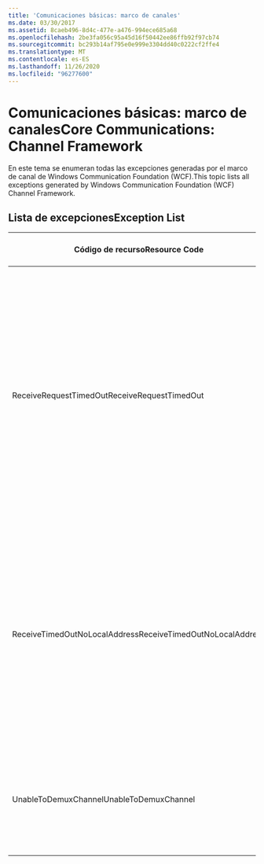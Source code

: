 ```yaml
---
title: 'Comunicaciones básicas: marco de canales'
ms.date: 03/30/2017
ms.assetid: 8caeb496-8d4c-477e-a476-994ece685a68
ms.openlocfilehash: 2be3fa056c95a45d16f50442ee86ffb92f97cb74
ms.sourcegitcommit: bc293b14af795e0e999e3304dd40c0222cf2ffe4
ms.translationtype: MT
ms.contentlocale: es-ES
ms.lasthandoff: 11/26/2020
ms.locfileid: "96277600"
---
```

# <a name="core-communications-channel-framework"></a><span data-ttu-id="4326a-102">Comunicaciones básicas: marco de canales</span><span class="sxs-lookup"><span data-stu-id="4326a-102">Core Communications: Channel Framework</span></span>

<span data-ttu-id="4326a-103">En este tema se enumeran todas las excepciones generadas por el marco de canal de Windows Communication Foundation (WCF).</span><span class="sxs-lookup"><span data-stu-id="4326a-103">This topic lists all exceptions generated by Windows Communication Foundation (WCF) Channel Framework.</span></span>  
  
## <a name="exception-list"></a><span data-ttu-id="4326a-104">Lista de excepciones</span><span class="sxs-lookup"><span data-stu-id="4326a-104">Exception List</span></span>  
  
|<span data-ttu-id="4326a-105">Código de recurso</span><span class="sxs-lookup"><span data-stu-id="4326a-105">Resource Code</span></span>|<span data-ttu-id="4326a-106">Cadena de recurso</span><span class="sxs-lookup"><span data-stu-id="4326a-106">Resource String</span></span>|  
|-------------------|---------------------|  
|<span data-ttu-id="4326a-107">ReceiveRequestTimedOut</span><span class="sxs-lookup"><span data-stu-id="4326a-107">ReceiveRequestTimedOut</span></span>|<span data-ttu-id="4326a-108">La solicitud recibida en la dirección local especificada ha agotado su tiempo de espera después de la hora especificada.</span><span class="sxs-lookup"><span data-stu-id="4326a-108">The received request on the specified local address has timed out after the specified time.</span></span> <span data-ttu-id="4326a-109">El tiempo asignado a esta operación puede ser una porción de un tiempo de espera mayor.</span><span class="sxs-lookup"><span data-stu-id="4326a-109">The time allotted to this operation may have been a portion of a longer timeout.</span></span>|  
|<span data-ttu-id="4326a-110">ReceiveTimedOutNoLocalAddress</span><span class="sxs-lookup"><span data-stu-id="4326a-110">ReceiveTimedOutNoLocalAddress</span></span>|<span data-ttu-id="4326a-111">La operación de recepción ha agotado su tiempo de espera después de la hora especificada.</span><span class="sxs-lookup"><span data-stu-id="4326a-111">The receive operation has timed out after the specified time.</span></span> <span data-ttu-id="4326a-112">El tiempo asignado a esta operación puede ser una porción de un tiempo de espera mayor.</span><span class="sxs-lookup"><span data-stu-id="4326a-112">The time allotted to this operation may have been a portion of a longer timeout.</span></span>|  
|<span data-ttu-id="4326a-113">UnableToDemuxChannel</span><span class="sxs-lookup"><span data-stu-id="4326a-113">UnableToDemuxChannel</span></span>|<span data-ttu-id="4326a-114">Ningún canal está disponible para aceptar el mensaje con la acción especificada.</span><span class="sxs-lookup"><span data-stu-id="4326a-114">No channel is available to accept the message with the specified action.</span></span>|
